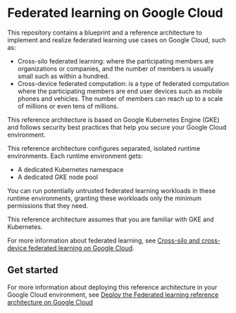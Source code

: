 # Federated learning on Google Cloud

This repository contains a blueprint and a reference architecture to implement
and realize federated learning use cases on Google Cloud, such as:

- Cross-silo federated learning: where the participating members are
  organizations or companies, and the number of members is usually small such as
  within a hundred.
- Cross-device federated computation: is a type of federated computation where
  the participating members are end user devices such as mobile phones and
  vehicles. The number of members can reach up to a scale of millions or even
  tens of millions.

This reference architecture is based on Google Kubernetes Engine (GKE) and
follows security best practices that help you secure your Google Cloud
environment.

This reference architecture configures separated, isolated runtime environments.
Each runtime environment gets:

- A dedicated Kubernetes namespace
- A dedicated GKE node pool

You can run potentially untrusted federated learning workloads in these runtime
environments, granting these workloads only the minimum permissions that they
need.

This reference architecture assumes that you are familiar with GKE and
Kubernetes.

For more information about federated learning, see
[Cross-silo and cross-device federated learning on Google Cloud](https://cloud.google.com/architecture/cross-silo-cross-device-federated-learning-google-cloud).

## Get started

For more information about deploying this reference architecture in your Google
Cloud environment, see
[Deploy the Federated learning reference architecture on Google Cloud](/platforms/gke/base/use-cases/federated-learning/README.md)
